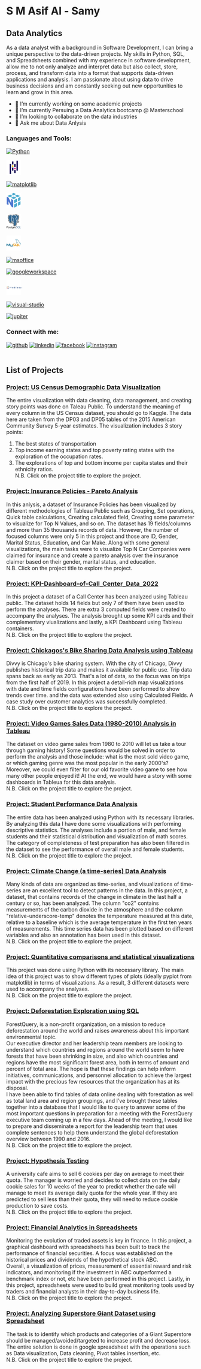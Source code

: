# S M Asif Al - Samy
## Data Analytics

As a data analyst with a background in Software Development, I can bring a unique perspective to the data-driven projects. My skills in Python, SQL, and Spreadsheets combined with my experience in software development, allow me to not only analyze and interpret data but also collect, store, process, and transform data into a format that supports data-driven applications and analysis. I am passionate about using data to drive business decisions and am constantly seeking out new opportunities to learn and grow in this area.

- 🔭 I’m currently working on some academic projects 
- 🌱 I’m currently Persuing a Data Analytics bootcamp @ Masterschool 
- 👯 I’m looking to collaborate on the data industries 
- 💬 Ask me about Data Anlysis

<h3 align="left">Languages and Tools:</h3>

<p align="left">

<a href="https://www.python.org/" target="_blank" rel="noreferrer"><img  alt="Python" src="https://cdn.jsdelivr.net/gh/devicons/devicon/icons/python/python-original.svg" alt="pandas" width="40" height="40"/></a>

<a href="https://pandas.pydata.org/" target="_blank" rel="noreferrer"> <img src="https://raw.githubusercontent.com/devicons/devicon/master/icons/pandas/pandas-original.svg" alt="pandas" width="40" height="40"/></a>

<a href="https://matplotlib.org/" target="_blank" rel="noreferrer"> <img src="https://upload.wikimedia.org/wikipedia/commons/8/84/Matplotlib_icon.svg" alt="matplotlib" width="40" height="40"/></a>

<a href="https://numpy.org/" target="_blank" rel="noreferrer"> <img src="https://raw.githubusercontent.com/devicons/devicon/master/icons/numpy/numpy-original.svg" alt="numpy" width="40" height="40"/></a>

<a href="https://www.postgresql.org" target="_blank" rel="noreferrer"> <img src="https://raw.githubusercontent.com/devicons/devicon/master/icons/postgresql/postgresql-original-wordmark.svg" alt="postgresql" width="40" height="40"/> </a>

<a href="https://www.mysql.com/" target="_blank" rel="noreferrer"> <img src="https://raw.githubusercontent.com/devicons/devicon/master/icons/mysql/mysql-original-wordmark.svg" alt="mysql" width="40" height="40"/> </a>

<a href="https://en.wikipedia.org/wiki/Microsoft_Office" target="_blank" rel="noreferrer"> <img src="https://upload.wikimedia.org/wikipedia/commons/5/5f/Microsoft_Office_logo_%282019%E2%80%93present%29.svg" alt="msoffice" width="40" height="40"/> </a>

<a href="https://workspace.google.com/" target="_blank" rel="noreferrer"> <img src="https://upload.wikimedia.org/wikipedia/commons/5/5f/Google_Workspace_Logo.svg" alt="googleworkspace" width="40" height="40"/> </a>

<a href="https://www.tableau.com/" target="_blank" rel="noreferrer"> <img src="https://github.com/asifsamy/asif_data_portfolio/blob/master/tableau-svgrepo-com.svg" alt="tableau" width="40" height="40"/> </a>

<a href="https://code.visualstudio.com/" target="_blank" rel="noreferrer"> <img src="https://cdn.jsdelivr.net/gh/devicons/devicon/icons/vscode/vscode-original.svg" alt="visual-studio" width="40" height="40"/></a>

<a href="http://jupyter.org/" target="_blank" rel="noreferrer"> <img src="https://cdn.jsdelivr.net/gh/devicons/devicon/icons/jupyter/jupyter-original-wordmark.svg" alt="jupiter" width="40" height="40"/></a>

</p>

### Connect with me:

[<img src='https://cdn.jsdelivr.net/npm/simple-icons@3.0.1/icons/github.svg' alt='github' height='40'>](https://github.com/asifsamy)  [<img src='https://cdn.jsdelivr.net/npm/simple-icons@3.0.1/icons/linkedin.svg' alt='linkedin' height='40'>](https://www.linkedin.com/in/s-m-asif-al-samy-80bb3510b/)  [<img src='https://cdn.jsdelivr.net/npm/simple-icons@3.0.1/icons/facebook.svg' alt='facebook' height='40'>](https://www.facebook.com/asif.samy1/)  [<img src='https://cdn.jsdelivr.net/npm/simple-icons@3.0.1/icons/instagram.svg' alt='instagram' height='40'>](https://www.instagram.com/asif.samy//)
<br /><br />

## List of Projects

### [Project: US Census Demographic Data Visualization](https://github.com/asifsamy/US-census-data-viz)

The entire visualization with data cleaning, data management, and creating story points was done on Taleau Public. To understand the meaning of every column in the US Census dataset, you should go to Kaggle. The data here are taken from the DP03 and DP05 tables of the 2015 American Community Survey 5-year estimates. The visualization includes 3 story points:
1. The best states of transportation
2. Top income earning states and top poverty rating states with the exploration of the occupation rates.
3. The explorations of top and bottom income per capita states and their ethnicity ratios.<br />
N.B. Click on the project title to explore the project.

### [Project: Insurance Policies - Pareto Analysis](https://github.com/asifsamy/insurance_pareto)

In this anlysis, a dataset of Insurance Policies has been visualized by different methodologies of Tableau Public such as Grouping, Set operations, Quick table calculations, Creating calculated field, Creating some parameter to visualize for Top N Values, and so on. The dataset has 19 fields/columns and more than 35 thousands records of data. However, the number of focused columns were only 5 in this project and those are ID, Gender, Marital Status, Education, and Car Make. Along with some general visualizations, the main tasks were to visualize Top N Car Companies were claimed for insurance and create a pareto analysis over the insurance claimer based on their gender, marital status, and education.<br />
N.B. Click on the project title to explore the project.

### [Project: KPI-Dashboard-of-Call_Center_Data_2022](https://github.com/asifsamy/KPI-Dashboard-of-Call_Center_Data_2022)

In this project a dataset of a Call Center has been analyzed using Tableau public. The dataset holds 14 fields but only 7 of them have been used to perform the analyses. There are extra 3 computed fields were created to accompany the analyses. The analysis brought up some KPI cards and their complementary viualizations and lastly, a KPI Dashboard using Tableau containers.<br />
N.B. Click on the project title to explore the project.

### [Project: Chickagos's Bike Sharing Data Analysis using Tableau](https://github.com/asifsamy/chickago-bike-sharing-01)

Divvy is Chicago's bike sharing system. With the city of Chicago, Divvy publishes historical trip data and makes it available for public use. Trip data spans back as early as 2013. That's a lot of data, so the focus was on trips from the first half of 2019. In this project a detail-rich map visualizations with date and time fields configurations have been performed to show trends over time. and the data was extended also using Calculated Fields. A case study over customer analytics was successfully completed. <br />
N.B. Click on the project title to explore the project.

### [Project: Video Games Sales Data (1980-2010) Analysis in Tableau](https://github.com/asifsamy/video_games-sales-1980-2010--analysis)

The dataset on video game sales from 1980 to 2010 will let us take a tour through gaming history! Some questions would be solved in order to perform the analysis and those include: what is the most sold video game, or which gaming genre was the most popular in the early 2000's? Moreover, we could even filter for our old favorite video game to see how many other people enjoyed it! At the end, we would have a story with some dashboards in Tableua for this data analysis. <br />
N.B. Click on the project title to explore the project.

### [Project: Student Performance Data Analysis](https://www.kaggle.com/code/smasifalsamy/students-perfomance-analysis)

The entire data has been analyzed using Python with its necessary libraries. By analyzing this data I have done some visualizations with performing descriptive statistics. The analyses include a portion of male, and female students and their statistical distribution and visualization of math scores. The category of completeness of test preparation has also been filtered in the dataset to see the performance of overall male and female students. <br />
N.B. Click on the project title to explore the project.

### [Project: Climate Change (a time-series) Data Analysis](https://www.kaggle.com/code/smasifalsamy/climate-change-time-series)

Many kinds of data are organized as time-series, and visualizations of time-series are an excellent tool to detect patterns in the data. In this project, a dataset, that contains records of the change in climate in the last half a century or so, has been analyzed. The column "co2" contains measurements of the carbon dioxide in the atmosphere and the column "relative-underscore-temp" denotes the temperature measured at this date, relative to a baseline which is the average temperature in the first ten years of measurements. This time series data has been plotted based on different variables and also an annotation has been used in this dataset. <br />
N.B. Click on the project title to explore the project.

### [Project: Quantitative comparisons and statistical visualizations](https://www.kaggle.com/code/smasifalsamy/quantitative-comparison)

This project was done using Python with its necessary library. The main idea of this project was to show different types of plots (ideally pyplot from matplotlib) in terms of visualizations. As a result, 3 different datasets were used to accompany the analyses. <br />
N.B. Click on the project title to explore the project.

### [Project: Deforestation Exploration using SQL](https://github.com/asifsamy/deforestation-sql)

ForestQuery, is a non-profit organization, on a mission to reduce deforestation around the world and raises awareness about this important environmental topic.</br>
Our executive director and her leadership team members are looking to understand which countries and regions around the world seem to have forests that have been shrinking in size, and also which countries and regions have the most significant forest area, both in terms of amount and percent of total area. The hope is that these findings can help inform initiatives, communications, and personnel allocation to achieve the largest impact with the precious few resources that the organization has at its disposal.</br>
I have been able to find tables of data online dealing with forestation as well as total land area and region groupings, and I’ve brought these tables together into a database that I would like to query to answer some of the most important questions in preparation for a meeting with the ForestQuery executive team coming up in a few days. Ahead of the meeting, I would like to prepare and disseminate a report for the leadership team that uses complete sentences to help them understand the global deforestation overview between 1990 and 2016. <br />
N.B. Click on the project title to explore the project.


### [Project: Hypothesis Testing](https://drive.google.com/drive/u/3/folders/1hTG5INKJLjl1FeMRjvCpHjzFVxxUw1zu)

A university cafe aims to sell 6 cookies per day on average to meet their quota. The manager is worried and decides to collect data on the daily cookie sales for 10 weeks of the year to predict whether the cafe will manage to meet its average daily quota for the whole year. If they are predicted to sell less than their quota, they will need to reduce cookie production to save costs. <br />
N.B. Click on the project title to explore the project.


### [Project: Financial Analytics in Spreadsheets](https://drive.google.com/drive/u/3/folders/1aftFsgw8yVhoFgCKV1X16CZr7KUkvtHf)

Monitoring the evolution of traded assets is key in finance. In this project, a graphical dashboard with spreadsheets has been built to track the performance of financial securities. A focus was established on the historical prices and dividends of the hypothetical stock ABC. <br />
Overall, a visualization of prices, measurement of essential reward and risk indicators, and monitoring if the investment in ABC outperformed a benchmark index or not, etc have been performed in this project. Lastly, in this project, spreadsheets were used to build great monitoring tools used by traders and financial analysts in their day-to-day business life. <br />
N.B. Click on the project title to explore the project.

### [Project: Analyzing Superstore Giant Dataset using Spreadsheet](https://drive.google.com/drive/u/3/folders/1MUuasILj-giRBJ4Munk-FQb8sl0svm5u)

The task is to identify which products and categories of a Giant Superstore should be managed/avoided/targeted to increase profit and decrease loss. The entire solution is done in google spreadsheet with the operations such as Data visualization, Data cleaning, Pivot tables insertion, etc. <br />
N.B. Click on the project title to explore the project.

